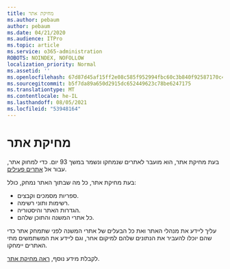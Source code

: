 ```yaml
---
title: מחיקת אתר
ms.author: pebaum
author: pebaum
ms.date: 04/21/2020
ms.audience: ITPro
ms.topic: article
ms.service: o365-administration
ROBOTS: NOINDEX, NOFOLLOW
localization_priority: Normal
ms.assetid: ''
ms.openlocfilehash: 67d87d45af15ff2e08c585f952994fbc60c3b840f92587170c45ab3c9b53c6e2
ms.sourcegitcommit: b5f7da89a650d2915dc652449623c78be6247175
ms.translationtype: MT
ms.contentlocale: he-IL
ms.lasthandoff: 08/05/2021
ms.locfileid: "53948164"
---
```

# <a name="delete-a-site"></a>מחיקת אתר

בעת מחיקת אתר, הוא מועבר לאתרים שנמחקו ונשמר במשך 93 יום. כדי למחוק אתר, עבור אל [אתרים פעילים](https://admin.microsoft.com/sharepoint?page=sitemanagement&modern=true). 

בעת מחיקת אתר, כל מה שבתוך האתר נמחק, כולל:

- ספריות מסמכים וקבצים.
- רשימות ותוני רשימה.
- הגדרות האתר והיסטוריה.
- כל אתרי המשנה והתוכן שלהם.

עליך ליידע את מנהלי האתר ואת כל הבעלים של אתרי המשנה לפני שתמחק אתר כדי שהם יוכלו להעביר את הנתונים שלהם למיקום אחר, וגם ליידע את המשתמשים מתי האתרים יימחקו.

לקבלת מידע נוסף, [ראה מחיקת אתר](https://docs.microsoft.com/sharepoint/delete-site-collection).

